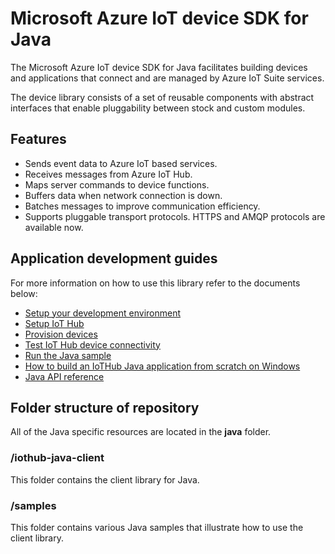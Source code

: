 # Microsoft Azure IoT device SDK for Java

The Microsoft Azure IoT device SDK for Java facilitates building devices and applications that connect and are managed by Azure IoT Suite services.

The device library consists of a set of reusable components with abstract interfaces that enable pluggability between stock and custom modules.

## Features

 * Sends event data to Azure IoT based services.
 * Receives messages from Azure IoT Hub.
 * Maps server commands to device functions.
 * Buffers data when network connection is down.
 * Batches messages to improve communication efficiency.
 * Supports pluggable transport protocols. HTTPS and AMQP protocols are available now.

## Application development guides
For more information on how to use this library refer to the documents below:
- [Setup your development environment][devbox-setup]
- [Setup IoT Hub](../../doc/setup_iothub.md)
- [Provision devices](../../doc/manage_iot_hub.md)
- [Test IoT Hub device connectivity](../../doc/manage_iot_hub.md)
- [Run the Java sample][run-java-sample]
- [How to build an IoTHub Java application from scratch on Windows][how-to-build-a-java-app-from-scratch]
- [Java API reference](http://azure.github.io/azure-iot-sdks/java/device/api_reference/index.html)


## Folder structure of repository

All of the Java specific resources are located in the **java** folder.

### /iothub-java-client

This folder contains the client library for Java.

### /samples

This folder contains various Java samples that illustrate how to use the client library.

[devbox-setup]: ../../doc/get_started/java-devbox-setup.md
[run-java-sample]: ../../doc/get_started/java-run-sample.md
[how-to-build-a-java-app-from-scratch]: https://azure.microsoft.com/documentation/articles/iot-hub-java-java-getstarted/
